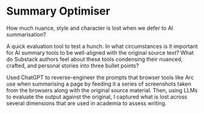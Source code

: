 # Summary Optimiser

How much nuance, style and character is lost when we defer to AI summarisation?

A quick evaluation tool to test a hunch. In what circumstances is it important for AI summary tools to be well-aligned with the original source text? What do Substack authors feel about these tools condensing their nuanced, crafted, and personal stories into three bullet points? 

Used ChatGPT to reverse-engineer the prompts that browser tools like Arc use when summarising a page by feeding it a series of screenshots taken from the browsers along with the original source material. Then, using LLMs to evaluate the output against the original, I captured what is lost across several dimensions that are used in academia to assess writing.
